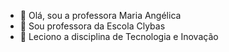 - 👋 Olá, sou a professora Maria Angélica
- 👀 Sou professora da Escola Clybas
- 🌱 Leciono a disciplina de Tecnologia e Inovação 


<!---
ProfMamori/ProfMamori is a ✨ special ✨ repository because its `README.md` (this file) appears on your GitHub profile.
You can click the Preview link to take a look at your changes.
--->
